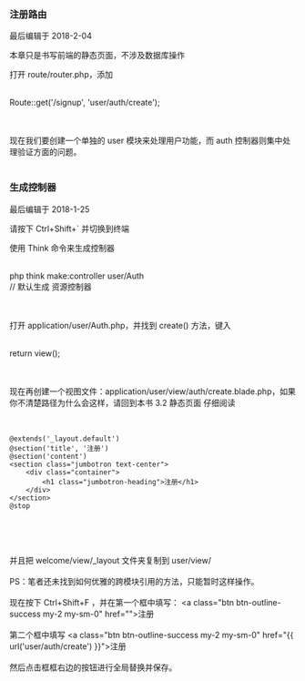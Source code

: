 <div class="container-fluid">
    <div class="card card-cascade my-5 hoverable">
        <div class="view gradient-card-header indigo">
            <h3 class="h3-responsive">注册路由</h3>
            <p>最后编辑于 2018-2-04</p>
        </div>
        <div class="card info-color z-depth-2">
            <div class="card-body">
                <p class="white-text mb-0 text-center">
                    本章只是书写前端的静态页面，不涉及数据库操作
                </p>
            </div>
        </div>
        <div class="card-body">
            <p class="card-text">
                <span class="h4-responsive">
                    打开 <span class="blue-text">route/router.php</span>，添加
                    <br><br>
                    <div class="card green lighten-1 z-depth-2">
                        <div class="card-body">
                            <p class="white-text mb-0">
                                Route::get('/signup', 'user/auth/create');
                            </p>
                        </div>
                    </div>
                    <br><br>
                    现在我们要创建一个单独的 user 模块来处理用户功能，而 auth 控制器则集中处理验证方面的问题。
                    <br><br>
                </span>
            </p>
        </div>
    </div>
</div>
<div class="container-fluid">
    <div class="card card-cascade my-5 hoverable">
        <div class="view gradient-card-header indigo">
            <h3 class="h3-responsive">生成控制器</h3>
            <p>最后编辑于 2018-1-25</p>
        </div>
        <div class="card info-color z-depth-2">
            <div class="card-body">
                <p class="white-text mb-0 text-center">
                    请按下 Ctrl+Shift+` 并切换到终端
                </p>
            </div>
        </div>
        <div class="card-body">
            <p class="card-text">
                <span class="h4-responsive">
                    使用 Think 命令来生成控制器
                    <br><br>
                    <div class="card green lighten-1 z-depth-2">
                        <div class="card-body">
                            <p class="white-text mb-0">
                                php think make:controller user/Auth <br>
                                // 默认生成 资源控制器
                            </p>
                        </div>
                    </div>
                    <br><br>
                    打开 <span class="blue-text">application/user/Auth.php</span>，并找到 <span class="green-text">create()</span> 方法，键入
                    <br><br>
                    <div class="card green lighten-1 z-depth-2">
                        <div class="card-body">
                            <p class="white-text mb-0">
                                return view();
                            </p>
                        </div>
                    </div>
                    <br><br>
                    现在再创建一个视图文件：<span class="blue-text">application/user/view/auth/create.blade.php</span>，如果你不清楚路径为什么会这样，请回到本书 3.2 静态页面 仔细阅读
                    <br><br>
                    <div class="card green lighten-1 z-depth-2">
                        <div class="card-body">
                            <p class="white-text mb-0">
                                <pre class="green lighten-1">
                                    <code>
@extends('_layout.default') 
@section('title', '注册') 
@section('content')
&lt;section class="jumbotron text-center"&gt;
    &lt;div class="container"&gt;
        &lt;h1 class="jumbotron-heading"&gt;注册&lt;/h1&gt;
    &lt;/div&gt;
&lt;/section&gt;
@stop
                                    </code>
                                </pre>
                            </p>
                        </div>
                    </div>
                    <br><br>
                    并且把 welcome/view/_layout 文件夹复制到 user/view/
                    <br><br>
                    PS：笔者还未找到如何优雅的跨模块引用的方法，只能暂时这样操作。
                    <br><br>
                    现在按下 Ctrl+Shift+F ，并在第一个框中填写：
                    <span class="green-text">&lt;a class="btn btn-outline-success my-2 my-sm-0" href=""&gt;注册</a></span> <br><br>
                    第二个框中填写 <span class="green-text">&lt;a class="btn btn-outline-success my-2 my-sm-0" href="{{ url('user/auth/create') }}"&gt;注册</a></span> <br><br>
                    然后点击框框右边的按钮进行全局替换并保存。
                </span>
            </p>
        </div>
    </div>
</div>

